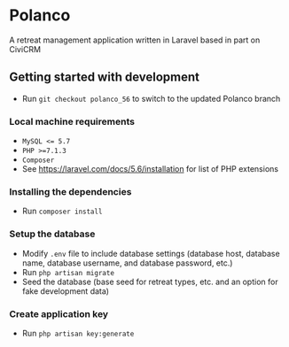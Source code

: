 # Polanco
A retreat management application written in Laravel based in part on CiviCRM

## Getting started with development

* Run `git checkout polanco_56` to switch to the updated Polanco branch

### Local machine requirements
* `MySQL <= 5.7`
* `PHP >=7.1.3`
* `Composer`
* See https://laravel.com/docs/5.6/installation for list of PHP extensions

### Installing the dependencies
* Run `composer install`


### Setup the database
* Modify `.env` file to include database settings (database host, database name, database username, and database password, etc.)
* Run `php artisan migrate`
* Seed the database (base seed for retreat types, etc. and an option for fake development data) 

### Create application key
* Run `php artisan key:generate`
